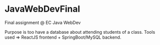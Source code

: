 # JavaWebDevFinal
Final assignment @ EC Java WebDev

Purpose is too have a database about attending students of a class.
Tools used => ReactJS frontend + SpringBoot/MySQL backend.


